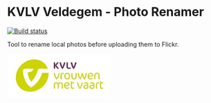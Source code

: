 # KVLV Veldegem - Photo Renamer

[![Build status](https://ci.appveyor.com/api/projects/status/3e2jn708dw95woa9/branch/master?svg=true)](https://ci.appveyor.com/project/tomkerkhove/photo-renamer/branch/master)


Tool to rename local photos before uploading them to Flickr.

![KVLV Logo](./media/logo.jpg)

